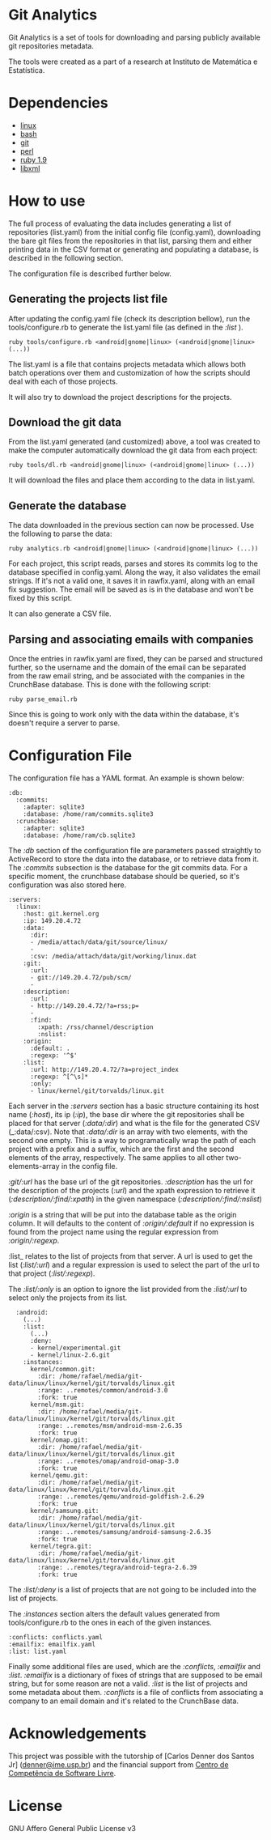 
Git Analytics
=============

Git Analytics is a set of tools for downloading and parsing publicly available
git repositories metadata.

The tools were created as a part of a research at Instituto de Matemática e
Estatística.


Dependencies
============

- [linux](http://kernel.org/)
- [bash](http://www.gnu.org/s/bash/)
- [git](http://git-scm.com/)
- [perl](http://www.perl.org/)
- [ruby 1.9](http://ruby-lang.org/)
- [libxml](http://libxml.rubyforge.org/)


How to use
==========

The full process of evaluating the data includes generating a list of
repositories (list.yaml) from the initial config file (config.yaml), downloading
the bare git files from the repositories in that list, parsing them and either
printing data in the CSV format or generating and populating a database, is
described in the following section.

The configuration file is described further below.

Generating the projects list file
---------------------------------

After updating the config.yaml file (check its description bellow), run the
tools/configure.rb to generate the list.yaml file (as defined in the _:list_ ).

    ruby tools/configure.rb <android|gnome|linux> (<android|gnome|linux> (...))

The list.yaml is a file that contains projects metadata which allows both batch
operations over them and customization of how the scripts should deal with each
of those projects.

It will also try to download the project descriptions for the projects.

Download the git data
---------------------

From the list.yaml generated (and customized) above, a tool was created to make
the computer automatically download the git data from each project:

    ruby tools/dl.rb <android|gnome|linux> (<android|gnome|linux> (...))

It will download the files and place them according to the data in list.yaml.

Generate the database
---------------------

The data downloaded in the previous section can now be processed. Use the
following to parse the data:

    ruby analytics.rb <android|gnome|linux> (<android|gnome|linux> (...))

For each project, this script reads, parses and stores its commits log to the
database specified in config.yaml. Along the way, it also validates the email
strings. If it's not a valid one, it saves it in rawfix.yaml, along with an
email fix suggestion. The email will be saved as is in the database and won't be
fixed by this script.

It can also generate a CSV file.

Parsing and associating emails with companies
---------------------------------------------

Once the entries in rawfix.yaml are fixed, they can be parsed and structured
further, so the username and the domain of the email can be separated from the
raw email string, and be associated with the companies in the CrunchBase
database. This is done with the following script:

    ruby parse_email.rb

Since this is going to work only with the data within the database, it's doesn't
require a server to parse.

Configuration File
==================

The configuration file has a YAML format. An example is shown below:

    :db:
      :commits:
        :adapter: sqlite3
        :database: /home/ram/commits.sqlite3
      :crunchbase:
        :adapter: sqlite3
        :database: /home/ram/cb.sqlite3

The _:db_ section of the configuration file are parameters passed straightly to
ActiveRecord to store the data into the database, or to retrieve data from it.
The _:commits_ subsection is the database for the git commits data. For a
specific moment, the crunchbase database should be queried, so it's
configuration was also stored here.

    :servers:
      :linux:
        :host: git.kernel.org
        :ip: 149.20.4.72
        :data:
          :dir:
          - /media/attach/data/git/source/linux/
          - 
          :csv: /media/attach/data/git/working/linux.dat
        :git:
          :url:
          - git://149.20.4.72/pub/scm/
          -
        :description:
          :url:
          - http://149.20.4.72/?a=rss;p=
          -
          :find:
            :xpath: /rss/channel/description
            :nslist:
        :origin:
          :default: .
          :regexp: '^$'
        :list:
          :url: http://149.20.4.72/?a=project_index
          :regexp: ^[^\s]*
          :only:
          - linux/kernel/git/torvalds/linux.git

Each server in the _:servers_ section has a basic structure containing its host 
name (_:host_), its ip (_:ip_), the base dir where the git repositories shall be
placed for that server (_:data/:dir_) and what is the file for the generated CSV
(_:data/:csv). Note that _:data/:dir_ is an array with two elements, with the
second one empty. This is a way to programatically wrap the path of each project
with a prefix and a suffix, which are the first and the second elements of the
array, respectively. The same applies to all other two-elements-array in the
config file.

_:git/:url_ has the base url of the git repositories. _:description_ has the url
for the description of the projects (_:url_) and the xpath expression to
retrieve it (_:description/:find/:xpath_) in the given namespace
(_:description/:find/:nslist_)

_:origin_ is a string that will be put into the database table as the origin
column. It will defaults to the content of _:origin/:default_ if no expression
is found from the project name using the regular expression from
_:origin/:regexp_.

:list_ relates to the list of projects from that server. A url is used
to get the list (_:list/:url_) and a regular expression is used to select the
part of the url to that project (_:list/:regexp_).

The _:list/:only_ is an option to ignore the list provided from the _:list/:url_
to select only the projects from its list.

      :android:
        (...)
        :list:
          (...)
          :deny:
          - kernel/experimental.git
          - kernel/linux-2.6.git
        :instances:
          kernel/common.git:
            :dir: /home/rafael/media/git-data/linux/linux/kernel/git/torvalds/linux.git
            :range: ..remotes/common/android-3.0
            :fork: true
          kernel/msm.git:
            :dir: /home/rafael/media/git-data/linux/linux/kernel/git/torvalds/linux.git
            :range: ..remotes/msm/android-msm-2.6.35
            :fork: true
          kernel/omap.git:
            :dir: /home/rafael/media/git-data/linux/linux/kernel/git/torvalds/linux.git
            :range: ..remotes/omap/android-omap-3.0
            :fork: true
          kernel/qemu.git:
            :dir: /home/rafael/media/git-data/linux/linux/kernel/git/torvalds/linux.git
            :range: ..remotes/qemu/android-goldfish-2.6.29
            :fork: true
          kernel/samsung.git:
            :dir: /home/rafael/media/git-data/linux/linux/kernel/git/torvalds/linux.git
            :range: ..remotes/samsung/android-samsung-2.6.35
            :fork: true
          kernel/tegra.git:
            :dir: /home/rafael/media/git-data/linux/linux/kernel/git/torvalds/linux.git
            :range: ..remotes/tegra/android-tegra-2.6.39
            :fork: true

The _:list/:deny_ is a list of projects that are not going to be included into
the list of projects.

The _:instances_ section alters the default values generated from
tools/configure.rb to the ones in each of the given instances.

    :conflicts: conflicts.yaml
    :emailfix: emailfix.yaml
    :list: list.yaml

Finally some additional files are used, which are the _:conflicts_, _:emailfix_
and _:list_. _:emailfix_ is a dictionary of fixes of strings that are supposed
to be email string, but for some reason are not a valid. _:list_ is the list of
projects and some metadata about them. _:conflicts_ is a file of conflicts from
associating a company to an email domain and it's related to the CrunchBase
data.


Acknowledgements
================

This project was possible with the tutorship of [Carlos Denner dos Santos Jr]
(denner@ime.usp.br) and the financial support from
[Centro de Competência de Software Livre](http://ccsl.ime.usp.br/).


License
=======

GNU Affero General Public License v3
